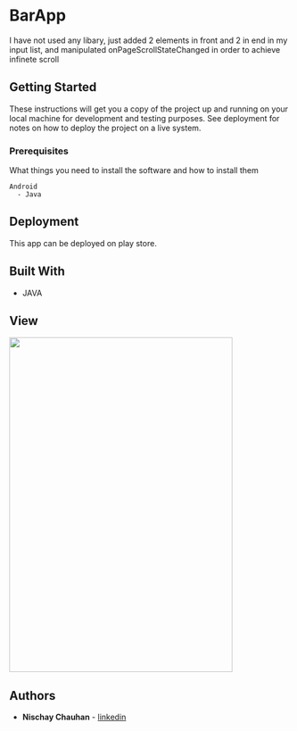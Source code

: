 # BarApp 

I have not used any libary, just added 2 elements in front and 2 in end in my input list, and manipulated onPageScrollStateChanged in order to achieve infinete scroll

## Getting Started

These instructions will get you a copy of the project up and running on your local machine for development and testing purposes. See deployment for notes on how to deploy the project on a live system. 

### Prerequisites

What things you need to install the software and how to install them

```
Android
  - Java
```
## Deployment

This app can be deployed on play store. 

## Built With

* JAVA

## View
<img src="https://github.com/NischayChauhan/CardSliderApp/blob/master/Screenrecorder-2020-05-07-01-00-30-540.gif" width="400" height="600">

## Authors

* **Nischay Chauhan** - [linkedin](https://www.linkedin.com/in/nischaychauhan/)
